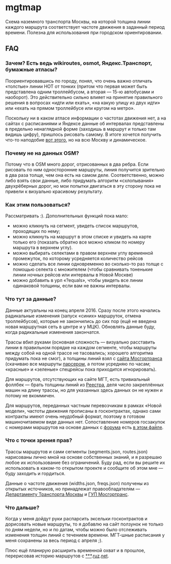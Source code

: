 # mgtmap
Схема наземного транспорта Москвы, на которой толщина линии каждого маршрута соответствует частоте движения в заданный период времени. Полезна для использования при городском ориентировании.

## FAQ

### Зачем? Есть ведь wikiroutes, osmot, Яндекс.Транспорт, бумажные атласы?

Поориентировавшись по городу, понял, что очень важно отличать «толстые» линии НОТ от тонких (притом что первая может быть представлена одним троллейбусом, а вторая — 15-ю автобусами и наоборот). Это действительно сильно влияет на принятие правильного решения в вопросах «идти или ехать», «на какую улицу из двух идти» или «ехать на прямом троллейбусе или кругом на метро».

Поскольку ни в каком атласе информации о частотах движения нет, а на сайтах с расписаниями и Яндексе данные об интервалах представлены в предельно ненаглядной форме (заходишь в маршрут и только там видишь цифру), пришлось рисовать самому. В итоге хочется получить что-то наподобие [вот этого](http://transphoto.ru/photo/757855/), но на всю Москву и динамическое.

### Почему не на данных OSM?

Потому что в OSM много дорог, отрисованных в два ребра. Если рисовать по ним односторонние маршруты, линия получится зрительно в два раза толще, чем она есть на самом деле. Соответственно, можно либо взять свои данные, либо придумать алгоритм «схлопывания» двухрёберных дорог, но мои попытки двигаться в эту сторону пока не привели к визуально красивому результату.

### Как этим пользоваться?

Рассматривать :). Дополнительных функций пока мало:
- можно кликнуть на сегмент, увидеть список маршрутов, проходящих по нему; 
- можно кликнуть на маршрут в этом списке и увидеть на карте только его (показать обратно все можно кликом по номеру маршрута в верхнем углу).
- можно выбирать селектами в правом верхнем углу временной промежуток, по которому усредняется количество рейсов
- можно сделать все линии одновременно во сколько-то раз толще с помощью селекта с множителем (чтобы сравнивать тоненькие линии ночных рейсов или интервалы в Новой Москве)
- можно добавить в урл «?equals», чтобы увидеть все линии одинаковой толщины, если вам не важны интервалы.

### Что тут за данные?

Данные актуальны на конец апреля 2016. Сразу после этого начались радикальные изменения (запуск «синих» маршруток, отмена троллейбусов), которые не закончились до сих пор (ещё не введена новая маршрутная сеть в центре и у МЦК). Обновлять данные буду, когда радикальные изменения закончатся.

Трассы вбил руками (основная сложность — визуально расставить линии в правильном порядке на каждом сегменте, чтобы маршруты между собой на одной трассе не тасовались; хорошего алгоритма придумать пока не смог), а толщины линий взял с [сайта Мосгортранса](http://mosgortrans.org/pass3) (скачиваю все маршруты [парсером](https://github.com/sergets/mgt-parser), а потом усредняю по часам; «красные» и «зеленые» спецрейсы пока приходится игнорировать).

Для маршрутов, отсутствующих на сайте МГТ, есть тривиальный фоллбек — брать толщины линий из [Реестра](http://dt.mos.ru/projects/development-of-ngot/registry-regular-routes/), деля число закреплённых машин на длину трассы, но для указанных здесь данных он не нужен и потому не вкоммичен.

Для маршрутов, переданных частным перевозчикам в рамках «Новой модели», частоты движения прописаны в госконтрактах, однако сами контракты имеют очень неудобный формат, поэтому в готовом машиночитаемом виде данных нет. Сопоставление номеров госзакупок с номерами маршрутов на основе данных с [форума](http://fot.com.ru) есть [в этом файле](https://gist.github.com/sergets/542634050e7d86b29ceb7263ea22d890).

### Что с точки зрения прав?

Трассы маршрутов и сами сегменты (segments.json, routes.json) нарисованы лично мной на основе собственных знаний, и я разрешаю любое их использование без ограничений. Буду рад, если вы решите их использовать в каком-то открытом проекте и сообщите об этом мне — буду заходить и гордиться.

Данные о частоте движения (widths.json, freqs.json) получены из открытых источников, но принадлежат правообладателям — [Департаменту Транспорта Москвы](http://dt.mos.ru) и [ГУП Мосгортранс](http://mosgortrans.ru).

### Что дальше?

Когда у меня дойдут руки распарсить эксельки госконтрактов и дорисовать новые маршруты, то я добавлю на сайт ползунок не только по дням недели, но и по датам, чтобы можно было отслеживать изменения толщин линий с течением времени. МГТ-шные расписания у меня сохранены за весь период с апреля ;).

Плюс ещё планирую расширить временной охват и в прошлое, перерисовав историю маршрутов с [***](http://tram.ruz.net/history/routes/).[ruz](http://trolley.ruz.net/history/routes/).[net](http://bus.ruz.net/history/routes/).
